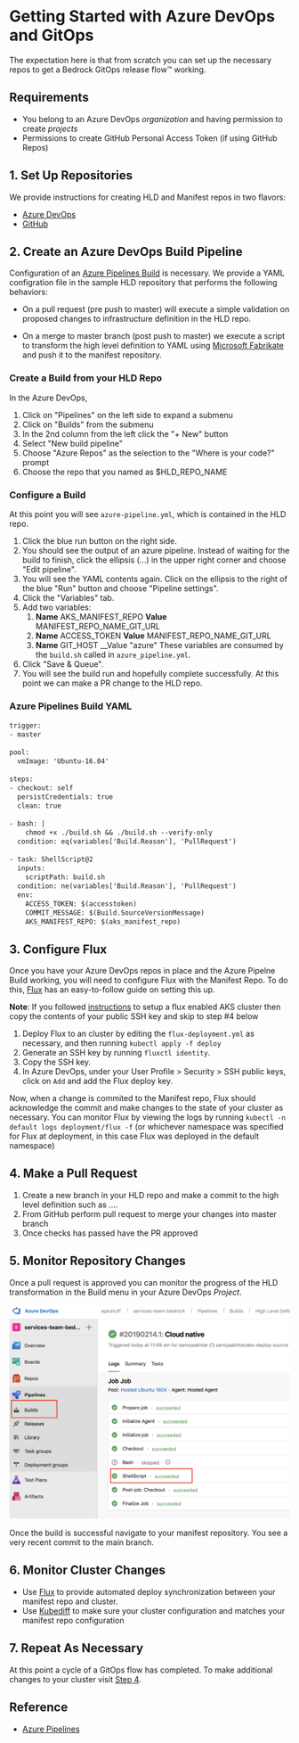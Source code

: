 # Getting Started with Azure DevOps and GitOps  
The expectation here is that from scratch you can set up the necessary repos to get a Bedrock GitOps release flow™ working. 

## Requirements
+ You belong to an Azure DevOps _organization_ and having permission to create _projects_
+ Permissions to create GitHub Personal Access Token (if using GitHub Repos)

## 1. Set Up Repositories

We provide instructions for creating HLD and Manifest repos in two flavors:
* [Azure DevOps](ADORepos.md)
* [GitHub](GitHubRepos.md)

## 2. Create an Azure DevOps Build Pipeline

Configuration of an [Azure Pipelines Build](https://docs.microsoft.com/en-us/azure/devops/pipelines/get-started/key-pipelines-concepts?toc=/azure/devops/pipelines/toc.json&bc=/azure/devops/boards/pipelines/breadcrumb/toc.json&view=azure-devops) is necessary. We provide a YAML configration file in the sample HLD repository that performs the following behaviors:

+ On a pull request (pre push to master) will execute a simple validation on proposed changes to infrastructure definition in the HLD repo.

+ On a merge to master branch (post push to master) we execute a script to transform the high level definition to YAML using [Microsoft Fabrikate](https://github.com/Microsoft/fabrikate) and push it to the manifest repository.

### Create a Build from your HLD Repo

In the Azure DevOps,
1. Click on "Pipelines" on the left side to expand a submenu
2. Click on "Builds" from the submenu
3. In the 2nd column from the left click the "+ New" button
4. Select "New build pipeline"
5. Choose "Azure Repos" as the selection to the "Where is your code?" prompt
6. Choose the repo that you named as $HLD_REPO_NAME

### Configure a Build

At this point you will see `azure-pipeline.yml`, which is contained in the HLD repo.
1. Click the blue run button on the right side.
2. You should see the output of an azure pipeline. Instead of waiting for the build to finish, click the ellipsis (...) in the upper right corner and choose "Edit pipeline".
3. You will see the YAML contents again. Click on the ellipsis to the right of the blue "Run" button and choose "Pipeline settings".
4. Click the "Variables" tab.
5. Add two variables:
    1. __Name__ AKS_MANIFEST_REPO __Value__ MANIFEST_REPO_NAME_GIT_URL
    2. __Name__ ACCESS_TOKEN __Value__ MANIFEST_REPO_NAME_GIT_URL
    3. __Name__ GIT_HOST __Value "azure"
    These variables are consumed by the `build.sh` called in `azure_pipeline.yml`.
6. Click "Save & Queue".
7. You will see the build run and hopefully complete successfully. At this point we can make a PR change to the HLD repo.

### Azure Pipelines Build YAML
```
trigger:
- master

pool:
  vmImage: 'Ubuntu-16.04'

steps:
- checkout: self
  persistCredentials: true
  clean: true

- bash: |
    chmod +x ./build.sh && ./build.sh --verify-only
  condition: eq(variables['Build.Reason'], 'PullRequest')

- task: ShellScript@2
  inputs:
    scriptPath: build.sh
  condition: ne(variables['Build.Reason'], 'PullRequest')
  env:
    ACCESS_TOKEN: $(accesstoken)
    COMMIT_MESSAGE: $(Build.SourceVersionMessage)
    AKS_MANIFEST_REPO: $(aks_manifest_repo)

```
## 3. Configure Flux

Once you have your Azure DevOps repos in place and the Azure Pipelne Build working, you will need to configure Flux with the Manifest Repo. To do this, [Flux](https://github.com/weaveworks/flux/blob/master/site/get-started.md) has an easy-to-follow guide on setting this up.

__Note__: If you followed [instructions](../../cluster/README.md#setting-up-gitops-repository-for-flux) to setup a flux enabled AKS cluster then copy the contents of your public SSH key and skip to step #4 below

1. Deploy Flux to an cluster by editing the `flux-deployment.yml` as necessary, and then running `kubectl apply -f deploy`
2. Generate an SSH key by running `fluxctl identity`.
3. Copy the SSH key.
4. In Azure DevOps, under your User Profile > Security > SSH public keys, click on `Add` and add the Flux deploy key.

Now, when a change is commited to the Manifest repo, Flux should acknowledge the commit and make changes to the state of your cluster as necessary. You can monitor Flux by viewing the logs by running `kubectl -n default logs deployment/flux -f` (or whichever namespace was specified for Flux at deployment, in this case Flux was deployed in the default namespace)

## 4. Make a Pull Request
1. Create a new branch in your HLD repo and make a commit to the high level definition such as ....
2. From GitHub perform pull request to merge your changes into master branch
3. Once checks has passed have the PR approved 

## 5. Monitor Repository Changes
Once a pull request is approved you can monitor the progress of the HLD transformation in the Build menu in your Azure DevOps _Project_.

![ADO Build](images/ADO_builds.png)

Once the build is successful navigate to your manifest repository. You see a very recent commit to the main branch.

## 6. Monitor Cluster Changes

* Use [Flux](https://github.com/weaveworks/flux/blob/master/site/get-started.md#confirm-the-change-landed) to provide automated deploy synchronization between your manifest repo and cluster. 
* Use [Kubediff](https://github.com/weaveworks/kubediff) to make sure your cluster configuration and matches your manifest repo configuration

## 7. Repeat As Necessary
At this point a cycle of a GitOps flow has completed. To make additional changes to your cluster visit [Step 4](#4.-Make-a-Pull-Request). 

## Reference
* [Azure Pipelines](https://docs.microsoft.com/en-us/azure/devops/pipelines/get-started/what-is-azure-pipelines?toc=/azure/devops/pipelines/toc.json&bc=/azure/devops/boards/pipelines/breadcrumb/toc.json&view=azure-devops)
